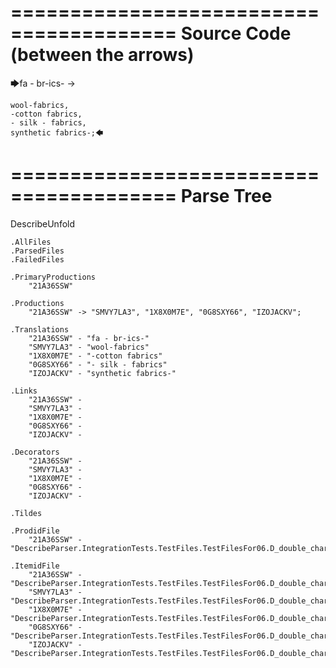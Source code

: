 ========================================
Source Code (between the arrows)
========================================

🡆fa - br-ics- ->

    wool-fabrics,
    -cotton fabrics,
    - silk - fabrics,
    synthetic fabrics-;🡄

========================================
Parse Tree
========================================
DescribeUnfold

    .AllFiles
    .ParsedFiles
    .FailedFiles

    .PrimaryProductions
        "21A36SSW" 

    .Productions
        "21A36SSW" -> "SMVY7LA3", "1X8X0M7E", "0G8SXY66", "IZOJACKV";

    .Translations
        "21A36SSW" - "fa - br-ics-"
        "SMVY7LA3" - "wool-fabrics"
        "1X8X0M7E" - "-cotton fabrics"
        "0G8SXY66" - "- silk - fabrics"
        "IZOJACKV" - "synthetic fabrics-"

    .Links
        "21A36SSW" - 
        "SMVY7LA3" - 
        "1X8X0M7E" - 
        "0G8SXY66" - 
        "IZOJACKV" - 

    .Decorators
        "21A36SSW" - 
        "SMVY7LA3" - 
        "1X8X0M7E" - 
        "0G8SXY66" - 
        "IZOJACKV" - 

    .Tildes

    .ProdidFile
        "21A36SSW" - "DescribeParser.IntegrationTests.TestFiles.TestFilesFor06.D_double_characters1.ds"

    .ItemidFile
        "21A36SSW" - "DescribeParser.IntegrationTests.TestFiles.TestFilesFor06.D_double_characters1.ds"
        "SMVY7LA3" - "DescribeParser.IntegrationTests.TestFiles.TestFilesFor06.D_double_characters1.ds"
        "1X8X0M7E" - "DescribeParser.IntegrationTests.TestFiles.TestFilesFor06.D_double_characters1.ds"
        "0G8SXY66" - "DescribeParser.IntegrationTests.TestFiles.TestFilesFor06.D_double_characters1.ds"
        "IZOJACKV" - "DescribeParser.IntegrationTests.TestFiles.TestFilesFor06.D_double_characters1.ds"

